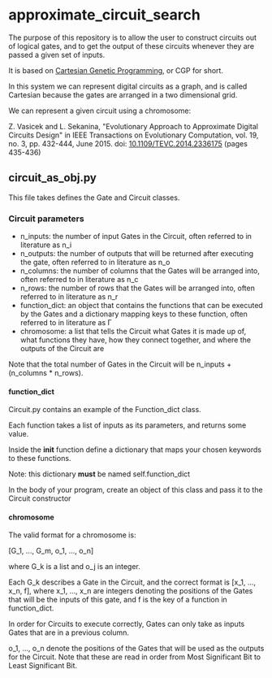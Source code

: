 # approximate_circuit_search

The purpose of this repository is to allow the user to construct circuits out of logical gates, and to get the output of these circuits whenever they are passed a given set of inputs.

It is based on [Cartesian Genetic Programming](https://en.wikipedia.org/wiki/Cartesian_genetic_programming), or CGP for short.

In this system we can represent digital circuits as a graph, and is called Cartesian because the gates are arranged in a two dimensional grid.

We can represent a given circuit using a chromosome:

Z. Vasicek and L. Sekanina, "Evolutionary Approach to Approximate Digital Circuits Design" in IEEE Transactions on Evolutionary Computation, vol. 19, no. 3, pp. 432-444, June 2015. doi: [10.1109/TEVC.2014.2336175](https://dx.doi.org/10.1109/TEVC.2014.2336175)
(pages 435-436)

## circuit_as_obj.py

This file takes defines the Gate and Circuit classes.

### Circuit parameters

* n_inputs: the number of input Gates in the Circuit, often referred to in literature as n_i
* n_outputs: the number of outputs that will be returned after executing the gate, often referred to in literature as n_o
* n_columns: the number of columns that the Gates will be arranged into, often referred to in literature as n_c
* n_rows: the number of rows that the Gates will be arranged into, often referred to in literature as n_r
* function_dict: an object that contains the functions that can be executed by the Gates and a dictionary mapping keys to these function, often referred to in literature as Γ
* chromosome: a list that tells the Circuit what Gates it is made up of, what functions they have, how they connect together, and where the outputs of the Circuit are

Note that the total number of Gates in the Circuit will be n_inputs + (n_columns \* n_rows).

#### function_dict

Circuit.py contains an example of the Function_dict class.

Each function takes a list of inputs as its parameters, and returns some value.

Inside the __init__ function define a dictionary that maps your chosen keywords to these functions.

Note: this dictionary **must** be named self.function_dict

In the body of your program, create an object of this class and pass it to the Circuit constructor

#### chromosome

The valid format for a chromosome is:

[G_1, ..., G_m, o_1, ..., o_n]

where G_k is a list and o_j is an integer.

Each G_k describes a Gate in the Circuit, and the correct format is [x_1, ..., x_n, f], where x_1, ..., x_n are integers denoting the positions of the Gates that will be the inputs of this gate,
and f is the key of a function in function_dict.

In order for Circuits to execute correctly, Gates can only take as inputs Gates that are in a previous column.

o_1, ..., o_n denote the positions of the Gates that will be used as the outputs for the Circuit.
Note that these are read in order from Most Significant Bit to Least Significant Bit.

